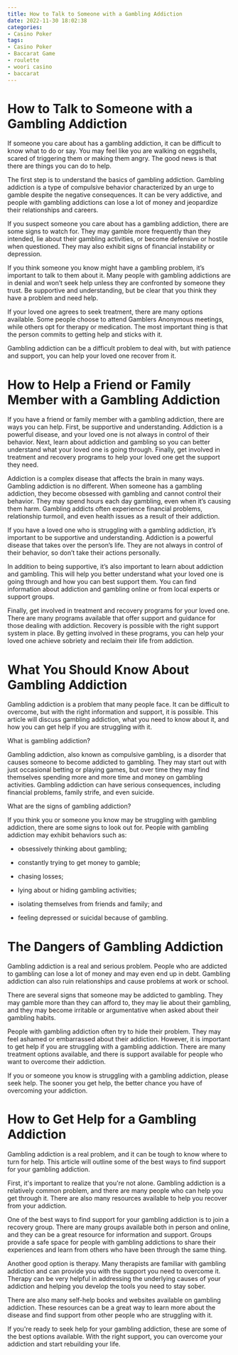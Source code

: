 ```yaml
---
title: How to Talk to Someone with a Gambling Addiction
date: 2022-11-30 18:02:38
categories:
- Casino Poker
tags:
- Casino Poker
- Baccarat Game
- roulette
- woori casino
- baccarat
---
```



#  How to Talk to Someone with a Gambling Addiction

If someone you care about has a gambling addiction, it can be difficult to know what to do or say. You may feel like you are walking on eggshells, scared of triggering them or making them angry. The good news is that there are things you can do to help.

The first step is to understand the basics of gambling addiction. Gambling addiction is a type of compulsive behavior characterized by an urge to gamble despite the negative consequences. It can be very addictive, and people with gambling addictions can lose a lot of money and jeopardize their relationships and careers.

If you suspect someone you care about has a gambling addiction, there are some signs to watch for. They may gamble more frequently than they intended, lie about their gambling activities, or become defensive or hostile when questioned. They may also exhibit signs of financial instability or depression.

If you think someone you know might have a gambling problem, it’s important to talk to them about it. Many people with gambling addictions are in denial and won’t seek help unless they are confronted by someone they trust. Be supportive and understanding, but be clear that you think they have a problem and need help.

If your loved one agrees to seek treatment, there are many options available. Some people choose to attend Gamblers Anonymous meetings, while others opt for therapy or medication. The most important thing is that the person commits to getting help and sticks with it.

Gambling addiction can be a difficult problem to deal with, but with patience and support, you can help your loved one recover from it.

#  How to Help a Friend or Family Member with a Gambling Addiction

If you have a friend or family member with a gambling addiction, there are ways you can help. First, be supportive and understanding. Addiction is a powerful disease, and your loved one is not always in control of their behavior. Next, learn about addiction and gambling so you can better understand what your loved one is going through. Finally, get involved in treatment and recovery programs to help your loved one get the support they need.

Addiction is a complex disease that affects the brain in many ways. Gambling addiction is no different. When someone has a gambling addiction, they become obsessed with gambling and cannot control their behavior. They may spend hours each day gambling, even when it’s causing them harm. Gambling addicts often experience financial problems, relationship turmoil, and even health issues as a result of their addiction.

If you have a loved one who is struggling with a gambling addiction, it’s important to be supportive and understanding. Addiction is a powerful disease that takes over the person’s life. They are not always in control of their behavior, so don’t take their actions personally.

In addition to being supportive, it’s also important to learn about addiction and gambling. This will help you better understand what your loved one is going through and how you can best support them. You can find information about addiction and gambling online or from local experts or support groups.

Finally, get involved in treatment and recovery programs for your loved one. There are many programs available that offer support and guidance for those dealing with addiction. Recovery is possible with the right support system in place. By getting involved in these programs, you can help your loved one achieve sobriety and reclaim their life from addiction.

#  What You Should Know About Gambling Addiction

Gambling addiction is a problem that many people face. It can be difficult to overcome, but with the right information and support, it is possible. This article will discuss gambling addiction, what you need to know about it, and how you can get help if you are struggling with it.

What is gambling addiction?

Gambling addiction, also known as compulsive gambling, is a disorder that causes someone to become addicted to gambling. They may start out with just occasional betting or playing games, but over time they may find themselves spending more and more time and money on gambling activities. Gambling addiction can have serious consequences, including financial problems, family strife, and even suicide.

What are the signs of gambling addiction?

If you think you or someone you know may be struggling with gambling addiction, there are some signs to look out for. People with gambling addiction may exhibit behaviors such as:

* obsessively thinking about gambling;

* constantly trying to get money to gamble;

* chasing losses;

* lying about or hiding gambling activities;

* isolating themselves from friends and family; and
- feeling depressed or suicidal because of gambling.

#  The Dangers of Gambling Addiction 

Gambling addiction is a real and serious problem. People who are addicted to gambling can lose a lot of money and may even end up in debt. Gambling addiction can also ruin relationships and cause problems at work or school.

There are several signs that someone may be addicted to gambling. They may gamble more than they can afford to, they may lie about their gambling, and they may become irritable or argumentative when asked about their gambling habits.

People with gambling addiction often try to hide their problem. They may feel ashamed or embarrassed about their addiction. However, it is important to get help if you are struggling with a gambling addiction. There are many treatment options available, and there is support available for people who want to overcome their addiction.

If you or someone you know is struggling with a gambling addiction, please seek help. The sooner you get help, the better chance you have of overcoming your addiction.

#  How to Get Help for a Gambling Addiction

Gambling addiction is a real problem, and it can be tough to know where to turn for help. This article will outline some of the best ways to find support for your gambling addiction.

First, it's important to realize that you're not alone. Gambling addiction is a relatively common problem, and there are many people who can help you get through it. There are also many resources available to help you recover from your addiction.

One of the best ways to find support for your gambling addiction is to join a recovery group. There are many groups available both in person and online, and they can be a great resource for information and support. Groups provide a safe space for people with gambling addictions to share their experiences and learn from others who have been through the same thing.

Another good option is therapy. Many therapists are familiar with gambling addiction and can provide you with the support you need to overcome it. Therapy can be very helpful in addressing the underlying causes of your addiction and helping you develop the tools you need to stay sober.

There are also many self-help books and websites available on gambling addiction. These resources can be a great way to learn more about the disease and find support from other people who are struggling with it.

If you're ready to seek help for your gambling addiction, these are some of the best options available. With the right support, you can overcome your addiction and start rebuilding your life.